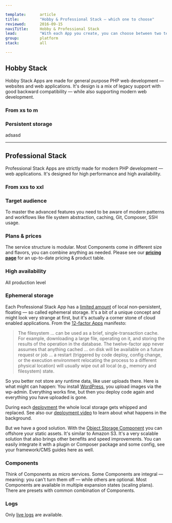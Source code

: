 ```yaml
---

template:      article
title:         "Hobby & Professional Stack — which one to choose"
reviewed:      2016-09-15
naviTitle:     Hobby & Professional Stack
lead:          "With each App you create, you can choose between two technology stacks. This article helps you to decide."
group:         platform
stack:         all

---
```


## Hobby Stack

Hobby Stack Apps are made for general purpose PHP web development — websites and web applications. It's design is a mix of legacy support with good backward compatibility — while also supporting modern web development.

### From xs to m



### Persistent storage

adsasd

- - -

## Professional Stack

Professional Stack Apps are strictly made for modern PHP development — web applications. It's designed for high performance and high availability. 

### From xxs to xxl



### Target audience

To master the advanced features you need to be aware of modern patterns and workflows like file system abstraction, caching, Git, Composer, SSH usage.


### Plans & prices

The service structure is modular. Most Components come in different size and flavors, you can combine anything as needed. Please see our **[pricing page](https://www.fortrabbit.com/pricing-pro)** for an up-to-date pricing & product table.


### High availability

All production level


### Ephemeral storage

Each Professional Stack App has a [limited amount](https://www.fortrabbit.com/specs#limits) of local non-persistent, floating — so called ephemeral storage. It's a bit of a unique concept and might look very strange at first, but it's actually a corner stone of cloud enabled applications. From the [12-factor Apps](http://12factor.net/) manifesto:

> The filesystem … can be used as a brief, single-transaction cache. For example, downloading a large file, operating on it, and storing the results of the operation in the database. The twelve-factor app never assumes that anything cached … on disk will be available on a future request or job … a restart (triggered by code deploy, config change, or the execution environment relocating the process to a different physical location) will usually wipe out all local (e.g., memory and filesystem) state.

So you better not store any runtime data, like user uploads there. Here is what might can happen: You install [WordPress](install-wordpress-pro), you upload images via the wp-admin. Everything works fine, but then you deploy code again and everything you have uploaded is gone. 

During each [deployment](/git-deployment) the whole local storage gets whipped and replaced. See also our [deployment video](/deployment-architecture-video) to learn about what happens in the background.

But we have a good solution. With the [Object Storage Component](/object-storage) you can offshore your static assets. It's similar to Amazon S3. It's a very scalable solution that also brings other benefits and speed improvements. You can easily integrate it with a plugin or Composer package and some config, see your framework/CMS guides here as well.

### Components

Think of Components as micro services. Some Components are integral — meaning: you can't turn them off — while others are optional. Most Components are available in multiple expansion states (scaling plans). There are presets with common combination of Components.


### Logs

Only [live logs](logging) are available.